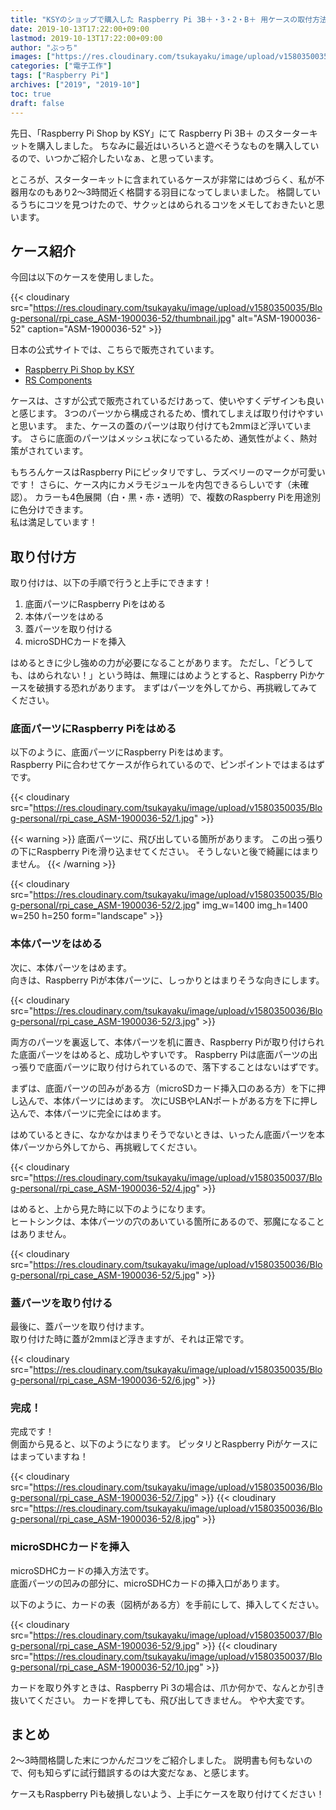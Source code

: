 ```yaml
---
title: "KSYのショップで購入した Raspberry Pi 3B＋・3・2・B＋ 用ケースの取付方法"
date: 2019-10-13T17:22:00+09:00
lastmod: 2019-10-13T17:22:00+09:00
author: "ぶっち"
images: ["https://res.cloudinary.com/tsukayaku/image/upload/v1580350035/Blog-personal/rpi_case_ASM-1900036-52/thumbnail.jpg"]
categories: ["電子工作"]
tags: ["Raspberry Pi"]
archives: ["2019", "2019-10"]
toc: true
draft: false
---
```


先日、「Raspberry Pi Shop by KSY」にて Raspberry Pi 3B＋ のスターターキットを購入しました。
ちなみに最近はいろいろと遊べそうなものを購入しているので、いつかご紹介したいなぁ、と思っています。

ところが、スターターキットに含まれているケースが非常にはめづらく、私が不器用なのもあり2～3時間近く格闘する羽目になってしまいました。
格闘しているうちにコツを見つけたので、サクッとはめられるコツをメモしておきたいと思います。

## ケース紹介
今回は以下のケースを使用しました。

{{< cloudinary src="https://res.cloudinary.com/tsukayaku/image/upload/v1580350035/Blog-personal/rpi_case_ASM-1900036-52/thumbnail.jpg"  alt="ASM-1900036-52" caption="ASM-1900036-52" >}}

日本の公式サイトでは、こちらで販売されています。

* [Raspberry Pi Shop by KSY](https://raspberry-pi.ksyic.com/main/index/pdp.id/427/pdp.open/427 "Piケース RS V3 赤 for 3B+/3/2/B+ [167-7053] | Raspberry Pi Shop by KSY")
* [RS Components](https://jp.rs-online.com/web/p/raspberry-pi-cases/1677053/ "ASM-1900036-52 | DesignSpark Raspberry Piケース, ABS樹脂 ASM-1900036-52 | RS Components")

ケースは、さすが公式で販売されているだけあって、使いやすくデザインも良いと感じます。
3つのパーツから構成されるため、慣れてしまえば取り付けやすいと思います。
また、ケースの蓋のパーツは取り付けても2mmほど浮いています。
さらに底面のパーツはメッシュ状になっているため、通気性がよく、熱対策がされています。

もちろんケースはRaspberry Piにピッタリですし、ラズベリーのマークが可愛いです！
さらに、ケース内にカメラモジュールを内包できるらしいです（未確認）。
カラーも4色展開（白・黒・赤・透明）で、複数のRaspberry Piを用途別に色分けできます。  
私は満足しています！

## 取り付け方
取り付けは、以下の手順で行うと上手にできます！  

1. 底面パーツにRaspberry Piをはめる
1. 本体パーツをはめる
1. 蓋パーツを取り付ける
1. microSDHCカードを挿入

はめるときに少し強めの力が必要になることがあります。
ただし、「どうしても、はめられない！」という時は、無理にはめようとすると、Raspberry Piかケースを破損する恐れがあります。
まずはパーツを外してから、再挑戦してみてください。

### 底面パーツにRaspberry Piをはめる
以下のように、底面パーツにRaspberry Piをはめます。  
Raspberry Piに合わせてケースが作られているので、ピンポイントではまるはずです。

{{< cloudinary src="https://res.cloudinary.com/tsukayaku/image/upload/v1580350035/Blog-personal/rpi_case_ASM-1900036-52/1.jpg"  >}}

{{< warning >}}
底面パーツに、飛び出している箇所があります。
この出っ張りの下にRaspberry Piを滑り込ませてください。
そうしないと後で綺麗にはまりません。
{{< /warning >}}

{{< cloudinary src="https://res.cloudinary.com/tsukayaku/image/upload/v1580350035/Blog-personal/rpi_case_ASM-1900036-52/2.jpg" img_w=1400 img_h=1400 w=250 h=250 form="landscape" >}}

### 本体パーツをはめる
次に、本体パーツをはめます。  
向きは、Raspberry Piが本体パーツに、しっかりとはまりそうな向きにします。

{{< cloudinary src="https://res.cloudinary.com/tsukayaku/image/upload/v1580350036/Blog-personal/rpi_case_ASM-1900036-52/3.jpg"  >}}

両方のパーツを裏返して、本体パーツを机に置き、Raspberry Piが取り付けられた底面パーツをはめると、成功しやすいです。
Raspberry Piは底面パーツの出っ張りで底面パーツに取り付けられているので、落下することはないはずです。

まずは、底面パーツの凹みがある方（microSDカード挿入口のある方）を下に押し込んで、本体パーツにはめます。
次にUSBやLANポートがある方を下に押し込んで、本体パーツに完全にはめます。

はめているときに、なかなかはまりそうでないときは、いったん底面パーツを本体パーツから外してから、再挑戦してください。

{{< cloudinary src="https://res.cloudinary.com/tsukayaku/image/upload/v1580350037/Blog-personal/rpi_case_ASM-1900036-52/4.jpg"  >}}

はめると、上から見た時に以下のようになります。  
ヒートシンクは、本体パーツの穴のあいている箇所にあるので、邪魔になることはありません。

{{< cloudinary src="https://res.cloudinary.com/tsukayaku/image/upload/v1580350036/Blog-personal/rpi_case_ASM-1900036-52/5.jpg"  >}}

### 蓋パーツを取り付ける
最後に、蓋パーツを取り付けます。  
取り付けた時に蓋が2mmほど浮きますが、それは正常です。

{{< cloudinary src="https://res.cloudinary.com/tsukayaku/image/upload/v1580350035/Blog-personal/rpi_case_ASM-1900036-52/6.jpg"  >}}

### 完成！
完成です！  
側面から見ると、以下のようになります。
ピッタリとRaspberry Piがケースにはまっていますね！

{{< cloudinary src="https://res.cloudinary.com/tsukayaku/image/upload/v1580350036/Blog-personal/rpi_case_ASM-1900036-52/7.jpg"  >}}
{{< cloudinary src="https://res.cloudinary.com/tsukayaku/image/upload/v1580350036/Blog-personal/rpi_case_ASM-1900036-52/8.jpg"  >}}

### microSDHCカードを挿入
microSDHCカードの挿入方法です。  
底面パーツの凹みの部分に、microSDHCカードの挿入口があります。

以下のように、カードの表（図柄がある方）を手前にして、挿入してください。

{{< cloudinary src="https://res.cloudinary.com/tsukayaku/image/upload/v1580350037/Blog-personal/rpi_case_ASM-1900036-52/9.jpg"  >}}
{{< cloudinary src="https://res.cloudinary.com/tsukayaku/image/upload/v1580350037/Blog-personal/rpi_case_ASM-1900036-52/10.jpg"  >}}

カードを取り外すときは、Raspberry Pi 3の場合は、爪か何かで、なんとか引き抜いてください。
カードを押しても、飛び出してきません。
やや大変です。

## まとめ
2～3時間格闘した末につかんだコツをご紹介しました。
説明書も何もないので、何も知らずに試行錯誤するのは大変だなぁ、と感じます。

ケースもRaspberry Piも破損しないよう、上手にケースを取り付けてください！